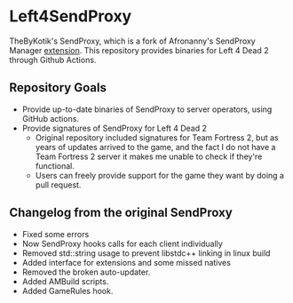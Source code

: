 # Left4SendProxy

TheByKotik's SendProxy, which is a fork of Afronanny's SendProxy Manager [extension](https://forums.alliedmods.net/showthread.php?t=169795). This repository provides binaries for Left 4 Dead 2 through Github Actions.

## Repository Goals
- Provide up-to-date binaries of SendProxy to server operators, using GitHub actions.
- Provide signatures of SendProxy for Left 4 Dead 2
  - Original repository included signatures for Team Fortress 2, but as years of updates arrived to the game, and the fact I do not have a Team Fortress 2 server it makes me unable to check if they're functional.
  - Users can freely provide support for the game they want by doing a pull request.

## Changelog from the original SendProxy

- Fixed some errors
- Now SendProxy hooks calls for each client individually
- Removed std::string usage to prevent libstdc++ linking in linux build
- Added interface for extensions and some missed natives
- Removed the broken auto-updater.
- Added AMBuild scripts.
- Added GameRules hook.
